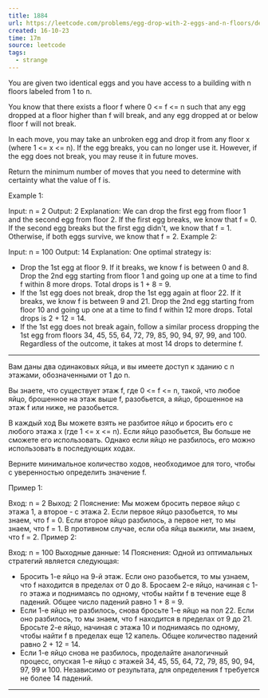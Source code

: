 ```yaml
---
title: 1884
url: https://leetcode.com/problems/egg-drop-with-2-eggs-and-n-floors/description/
created: 16-10-23
time: 17m
source: leetcode
tags:
  - strange
---
```


You are given two identical eggs and you have access to a building with n floors labeled from 1 to n.

You know that there exists a floor f where 0 <= f <= n such that any egg dropped at a floor higher than f will break, and any egg dropped at or below floor f will not break.

In each move, you may take an unbroken egg and drop it from any floor x (where 1 <= x <= n). If the egg breaks, you can no longer use it. However, if the egg does not break, you may reuse it in future moves.

Return the minimum number of moves that you need to determine with certainty what the value of f is.

Example 1:

Input: n = 2
Output: 2
Explanation: We can drop the first egg from floor 1 and the second egg from floor 2.
If the first egg breaks, we know that f = 0.
If the second egg breaks but the first egg didn't, we know that f = 1.
Otherwise, if both eggs survive, we know that f = 2.
Example 2:

Input: n = 100
Output: 14
Explanation: One optimal strategy is:

- Drop the 1st egg at floor 9. If it breaks, we know f is between 0 and 8. Drop the 2nd egg starting from floor 1 and going up one at a time to find f within 8 more drops. Total drops is 1 + 8 = 9.
- If the 1st egg does not break, drop the 1st egg again at floor 22. If it breaks, we know f is between 9 and 21. Drop the 2nd egg starting from floor 10 and going up one at a time to find f within 12 more drops. Total drops is 2 + 12 = 14.
- If the 1st egg does not break again, follow a similar process dropping the 1st egg from floors 34, 45, 55, 64, 72, 79, 85, 90, 94, 97, 99, and 100.
  Regardless of the outcome, it takes at most 14 drops to determine f.

---

Вам даны два одинаковых яйца, и вы имеете доступ к зданию с n этажами, обозначенными от 1 до n.

Вы знаете, что существует этаж f, где 0 <= f <= n, такой, что любое яйцо, брошенное на этаж выше f, разобьется, а яйцо, брошенное на этаж f или ниже, не разобьется.

В каждый ход Вы можете взять не разбитое яйцо и бросить его с любого этажа x (где 1 <= x <= n). Если яйцо разобьется, Вы больше не сможете его использовать. Однако если яйцо не разбилось, его можно использовать в последующих ходах.

Верните минимальное количество ходов, необходимое для того, чтобы с уверенностью определить значение f.

Пример 1:

Вход: n = 2
Выход: 2
Пояснение: Мы можем бросить первое яйцо с этажа 1, а второе - с этажа 2.
Если первое яйцо разобьется, то мы знаем, что f = 0.
Если второе яйцо разбилось, а первое нет, то мы знаем, что f = 1.
В противном случае, если оба яйца выжили, мы знаем, что f = 2.
Пример 2:

Вход: n = 100
Выходные данные: 14
Пояснения: Одной из оптимальных стратегий является следующая:

- Бросить 1-е яйцо на 9-й этаж. Если оно разобьется, то мы узнаем, что f находится в пределах от 0 до 8. Бросаем 2-е яйцо, начиная с 1-го этажа и поднимаясь по одному, чтобы найти f в течение еще 8 падений. Общее число падений равно 1 + 8 = 9.
- Если 1-е яйцо не разбилось, снова бросьте 1-е яйцо на пол 22. Если оно разбилось, то мы знаем, что f находится в пределах от 9 до 21. Бросьте 2-е яйцо, начиная с этажа 10 и поднимаясь по одному, чтобы найти f в пределах еще 12 капель. Общее количество падений равно 2 + 12 = 14.
- Если 1-е яйцо снова не разбилось, проделайте аналогичный процесс, опуская 1-е яйцо с этажей 34, 45, 55, 64, 72, 79, 85, 90, 94, 97, 99 и 100.
  Независимо от результата, для определения f требуется не более 14 падений.

---
